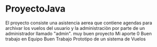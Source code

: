 # ProyectoJava
El proyecto consiste una asistencia aerea que contiene agendas para archivar los vuelos del usuario y la administraciòn por parte de un administrador llamado "admin". 
muy buen proyecto
Mi aporte 0
Buen trabajo en Equipo
Buen Trabajo 
Prototipo de un sistema de Vuelos 


